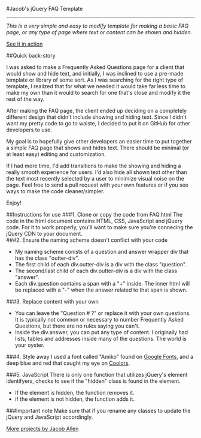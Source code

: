 #Jacob's jQuery FAQ Template

***
*This is a very simple and easy to modify template for making a basic FAQ page, or any type of page where text or content can be shown and hidden.*  

[See it in action](http://jacobcallen.com/)

##Quick back-story

I was asked to make a Frequently Asked Questions page for a client that would show and hide text, and initially, I was inclined to use a pre-made template or library of some sort.  As I was searching for the right type of template, I realized that for what we needed it would take far less time to make my own than it would to search for one that's close and modify it the rest of the way.

After making the FAQ page, the client ended up deciding on a completely different design that didn't include showing and hiding text.  Since I didn't want my pretty code to go to waiste, I decided to put it on GitHub for other developers to use.  

My goal is to hopefully give other developers an easier time to put together a simple FAQ page that shows and hides text.  There should be minimal (or at least easy) editing and customization.  

If I had more time, I'd add transitions to make the showing and hiding a really smooth experience for users.  I'd also hide all shown text other than the text most recently selected by a user to minimize visual noise on the page.  Feel free to send a pull request with your own features or if you see ways to make the code cleaner/simpler.  

Enjoy!

##Instructions for use
###1. Clone or copy the code from FAQ.html
The code in the html document contains HTML, CSS, JavaScript and jQuery code.  For it to work properly, you'll want to make sure you're connecing the jQuery CDN to your document.  
###2. Ensure the naming scheme doesn't conflict with your code
* My naming scheme conists of a question and answer wrapper div that has the class "outter-div".  
* The first child of each div.outter-div is a div with the class "question".  
* The second/last child of each div.outter-div is a div with the class "answer".
* Each div.question contains a span with a "+" inside. The inner html will be replaced with a "-" when the answer related to that span is shown. 

###3. Replace content with your own
* You can leave the "Question # ?" or replace it with your own questions.  It is typically not common or necessary to number Frequently Asked Questions, but there are no rules saying you can't. 
* Inside the div.answer, you can put any type of content.  I originally had lists, tables and addresses inside many of the questions.  The world is your oyster.

###4. Style away
I used a font called "Amiko" found on [Google Fonts](https://fonts.google.com), and a deep blue and red that caught my eye on [Coolors](https://coolors.co).

###5. JavaScript
There is only one function that utilizes jQuery's element identifyers, checks to see if the "hidden" class is found in the element.  

* If the element is hidden, the function removes it.
* if the element is not hidden, the function adds it.

###Important note
Make sure that if you rename any classes to update the jQuery and JavaScript accordingly.  

[More projects by Jacob Allen](http://jacobcallen.com)
